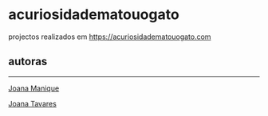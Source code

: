 # acuriosidadematouogato
projectos realizados em https://acuriosidadematouogato.com

## autoras

---

[Joana Manique](https://github.com/joanamanique)

[Joana Tavares](https://github.com/jpmtavares)
